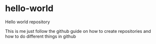 # hello-world
Hello world repository

This is me just follow the github guide on how to create repositories and how to do different things in github
